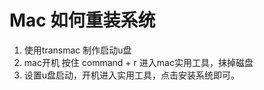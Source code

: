 # Mac 如何重装系统

1. 使用transmac 制作启动u盘
2. mac开机 按住 command + r 进入mac实用工具，抹掉磁盘
3. 设置u盘启动，开机进入实用工具，点击安装系统即可。

